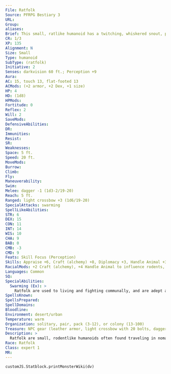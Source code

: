 ```yaml
---
File: Ratfolk
Source: PFRPG Bestiary 3
URL: 
Group: 
aliases: 
Brief: This small, ratlike humanoid has a twitching, whiskered snout, pointed ears, and a long, leathery tail.
CR: 1/3
XP: 135
Alignment: N
Size: Small
Type: humanoid
SubType: (ratfolk)
Initiative: 2
Senses: darkvision 60 ft.; Perception +9
Aura: 
AC: 15, touch 13, flat-footed 13
ACMods: (+2 armor, +2 Dex, +1 size)
HP: 4
HD: (1d8)
HPMods: 
Fortitude: 0
Reflex: 2
Will: 2
SaveMods: 
DefensiveAbilities: 
DR: 
Immunities: 
Resist: 
SR: 
Weaknesses: 
Space: 5 ft.
Speed: 20 ft.
MoveMods: 
Burrow: 
Climb: 
Fly: 
Maneuverability: 
Swim: 
Melee: dagger -1 (1d3-2/19-20)
Reach: 5 ft.
Ranged: light crossbow +3 (1d6/19-20)
SpecialAttacks: swarming
SpellLikeAbilities: 
STR: 6
DEX: 15
CON: 11
INT: 14
WIS: 10
CHA: 9
BAB: 0
CMB: -3
CMD: 9
Feats: Skill Focus (Perception)
Skills: Appraise +6, Craft (alchemy) +8, Diplomacy +3, Handle Animal +3 (+7 with rodents), Perception +9, Sense Motive +4, Survival +4, Use Magic Device +5
RacialMods: +2 Craft (alchemy), +4 Handle Animal to influence rodents, +2 Perception, +2 Use Magic Device
Languages: Common
SQ: 
SpecialAbilities:
  Swarming (Ex): >
    Ratfolk are used to living and fighting communally, and are adept at swarming foes for their own gain and their foes' detriment. Up to two ratfolk can share the same square at the same time. If two ratfolk in the same square attack the same foe, they are considered to be flanking that foe as if they were in two opposite squares.
SpellsKnown: 
SpellsPrepared: 
SpellDomains: 
Bloodline: 
Environment: desert/urban
Temperature: warm
Organization: solitary, pair, pack (3-12), or colony (13-100)
Treasure: NPC gear (leather armor, light crossbow with 20 bolts, dagger, other treasure)
Description: >
  Ratfolk are small, rodentlike humanoids often found traveling in nomadic trading caravans or perhaps dwelling in colonies in slums, sewers, and other normally undesirable urban sectors. Tinkerers and hoarders by nature, many ratfolk are shrewd merchants, carefully navigating the shifting alliances of black markets and bazaars. They love their stockpiles of interesting items far more  than money, and would rather trade for more baubles to add to their hoards than for mere coins.  Ratfolk are extremely communal, and live in large warrens with plenty of hidden crannies in which to stash their hoards or flee in times of danger, gravitating toward subterranean tunnels or tightly packed tenements in city ghettos. They feel an intense bond with their large families and kin networks, as well as with ordinary rodents of all sorts, living in chaotic harmony and fighting fiercely to defend each other when threatened.  Ratfolk are generally 4 feet tall and weigh 80 pounds. They often wear robes to conceal their forms in cities, as they know other humanoids find their rodent features distasteful.  RATFOLK CHARACTERS  Ratfolk are defined by their class levels-they do not possess racial Hit Dice. All ratfolk have the following racial traits.  -2 Strength, +2 Dexterity, +2 Intelligence: Ratfolk are agile and clever, yet physically weak.  Small: Ratfolk are Small and gain a +1 size bonus to their AC, a +1 size bonus on attack rolls, a -1 penalty on CMB and to CMD, and a +4 size bonus on Stealth checks.  Darkvision: Ratfolk can see in the dark up to 60 feet.  Tinker: Ratfolk gain a +2 bonus on Craft (alchemy), Perception, and Use Magic Device checks.  Rodent Empathy: Ratfolk gain a +4 bonus on Handle Animal checks made to influence rodents.  Swarming: See above.  Languages: Ratfolk begin play speaking Common. Ratfolk with high intelligence can choose from any of the following bonus languages: Aklo, Draconic, Dwarven, Gnoll, Gnome, Goblin, Halfling, Orc, and Undercommon.
Race: Ratfolk
Class: expert 1
MR: 
---
```

```dataviewjs
customJS.Statblock.printMonsterWiki(dv)
```
